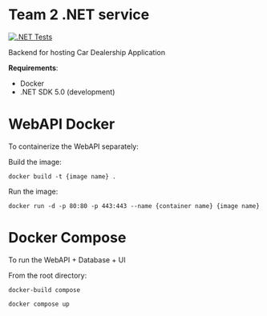 ﻿# Team 2 .NET service

[![.NET Tests](https://github.com/Tech-Student-Labs/lti-car-api-2/actions/workflows/dotnet.yml/badge.svg)](https://github.com/Tech-Student-Labs/lti-car-api-2/actions/workflows/dotnet.yml)

Backend for hosting Car Dealership Application

**Requirements**:
 - Docker
- .NET SDK 5.0 (development)

# WebAPI Docker
To containerize the WebAPI separately:

Build the image:

`docker build -t {image name} .`

Run the image:

`docker run -d -p 80:80 -p 443:443 --name {container name} {image name}`

# Docker Compose
To run the WebAPI + Database + UI

From the root directory:

`docker-build compose`

` docker compose up `


